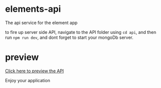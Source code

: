 # elements-api

The api service for the element app

to fire up server side API, navigate to the API folder using `cd api`, and then run `npm run dev`, and dont forget to start your mongoDb server.

# preview

<a href="https://elements-api.herokuapp.com">Click here to preview the API</a>

<bold>Enjoy your application</bold>
